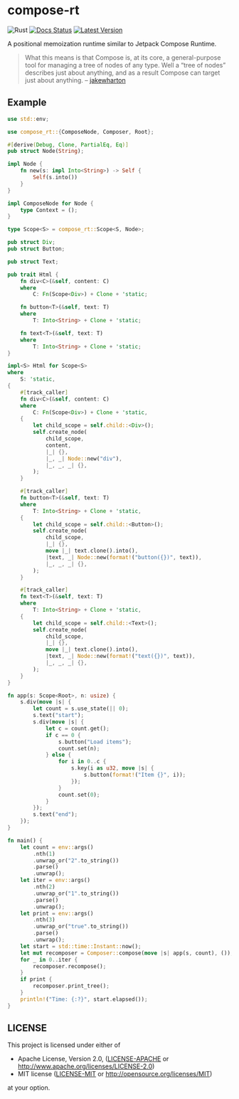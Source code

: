 # compose-rt
![Rust](https://github.com/cksac/compose-rt/workflows/Rust/badge.svg)
[![Docs Status](https://docs.rs/compose-rt/badge.svg)](https://docs.rs/compose-rt)
[![Latest Version](https://img.shields.io/crates/v/compose-rt.svg)](https://crates.io/crates/compose-rt)

A positional memoization runtime similar to Jetpack Compose Runtime.

>What this means is that Compose is, at its core, a general-purpose tool for managing a tree of nodes of any type. Well a “tree of nodes” describes just about anything, and as a result Compose can target just about anything. – [jakewharton](https://jakewharton.com/a-jetpack-compose-by-any-other-name/)

## Example
```rust
use std::env;

use compose_rt::{ComposeNode, Composer, Root};

#[derive(Debug, Clone, PartialEq, Eq)]
pub struct Node(String);

impl Node {
    fn new(s: impl Into<String>) -> Self {
        Self(s.into())
    }
}

impl ComposeNode for Node {
    type Context = ();
}

type Scope<S> = compose_rt::Scope<S, Node>;

pub struct Div;
pub struct Button;

pub struct Text;

pub trait Html {
    fn div<C>(&self, content: C)
    where
        C: Fn(Scope<Div>) + Clone + 'static;

    fn button<T>(&self, text: T)
    where
        T: Into<String> + Clone + 'static;

    fn text<T>(&self, text: T)
    where
        T: Into<String> + Clone + 'static;
}

impl<S> Html for Scope<S>
where
    S: 'static,
{
    #[track_caller]
    fn div<C>(&self, content: C)
    where
        C: Fn(Scope<Div>) + Clone + 'static,
    {
        let child_scope = self.child::<Div>();
        self.create_node(
            child_scope,
            content,
            |_| {},
            |_, _| Node::new("div"),
            |_, _, _| {},
        );
    }

    #[track_caller]
    fn button<T>(&self, text: T)
    where
        T: Into<String> + Clone + 'static,
    {
        let child_scope = self.child::<Button>();
        self.create_node(
            child_scope,
            |_| {},
            move |_| text.clone().into(),
            |text, _| Node::new(format!("button({})", text)),
            |_, _, _| {},
        );
    }

    #[track_caller]
    fn text<T>(&self, text: T)
    where
        T: Into<String> + Clone + 'static,
    {
        let child_scope = self.child::<Text>();
        self.create_node(
            child_scope,
            |_| {},
            move |_| text.clone().into(),
            |text, _| Node::new(format!("text({})", text)),
            |_, _, _| {},
        );
    }
}

fn app(s: Scope<Root>, n: usize) {
    s.div(move |s| {
        let count = s.use_state(|| 0);
        s.text("start");
        s.div(move |s| {
            let c = count.get();
            if c == 0 {
                s.button("Load items");
                count.set(n);
            } else {
                for i in 0..c {
                    s.key(i as u32, move |s| {
                        s.button(format!("Item {}", i));
                    });
                }
                count.set(0);
            }
        });
        s.text("end");
    });
}

fn main() {
    let count = env::args()
        .nth(1)
        .unwrap_or("2".to_string())
        .parse()
        .unwrap();
    let iter = env::args()
        .nth(2)
        .unwrap_or("1".to_string())
        .parse()
        .unwrap();
    let print = env::args()
        .nth(3)
        .unwrap_or("true".to_string())
        .parse()
        .unwrap();
    let start = std::time::Instant::now();
    let mut recomposer = Composer::compose(move |s| app(s, count), ());
    for _ in 0..iter {
        recomposer.recompose();
    }
    if print {
        recomposer.print_tree();
    }
    println!("Time: {:?}", start.elapsed());
}
```

## LICENSE
This project is licensed under either of

- Apache License, Version 2.0, ([LICENSE-APACHE](LICENSE-APACHE) or
  http://www.apache.org/licenses/LICENSE-2.0)
- MIT license ([LICENSE-MIT](LICENSE-MIT) or
  http://opensource.org/licenses/MIT)

at your option.
